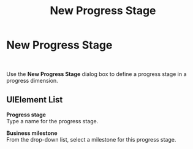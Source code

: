 ﻿---
title: New Progress Stage
TOCTitle: New Progress Stage
ms:assetid: 8825be09-b17e-45ac-a50d-e96a18c3d1a1
ms:mtpsurl: https://msdn.microsoft.com/en-us/library/Aa561225(v=BTS.80)
ms:contentKeyID: 51529481
ms.date: 08/30/2017
mtps_version: v=BTS.80
f1_keywords:
- bts06.bam.workbook.newprogressstage
---

# New Progress Stage

 

Use the **New Progress Stage** dialog box to define a progress stage in a progress dimension.

## UIElement List

**Progress stage**  
Type a name for the progress stage.

**Business milestone**  
From the drop-down list, select a milestone for this progress stage.

